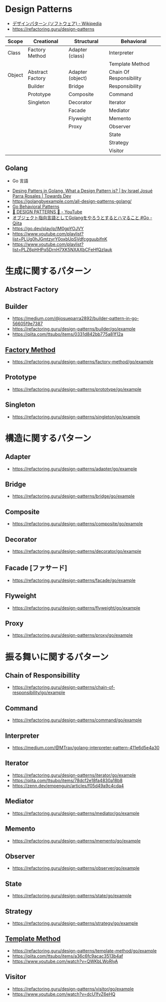 # Design Patterns
- [デザインパターン (ソフトウェア) - Wikipedia](https://ja.wikipedia.org/wiki/%E3%83%87%E3%82%B6%E3%82%A4%E3%83%B3%E3%83%91%E3%82%BF%E3%83%BC%E3%83%B3_(%E3%82%BD%E3%83%95%E3%83%88%E3%82%A6%E3%82%A7%E3%82%A2))
- https://refactoring.guru/design-patterns

| Scope  | Creational       | Structural       | Behavioral                  |
| ------ | ---------------- | ---------------- | --------------------------- |
| Class  | Factory Method   | Adapter (class)  | Interpreter                 |
|        |                  |                  | Template Method             |
| Object | Abstract Factory | Adapter (object) | Chain Of Responsibility     |
|        | Builder          | Bridge           | Responsibility              |
|        | Prototype        | Composite        | Command                     |
|        | Singleton        | Decorator        | Iterator                    |
|        |                  | Facade           | Mediator                    |
|        |                  | Flyweight        | Memento                     |
|        |                  | Proxy            | Observer                    |
|        |                  |                  | State                       |
|        |                  |                  | Strategy                    |
|        |                  |                  | Visitor                     |
## Golang
* Go 言語
- [Desing Patters in Golang. What a Design Pattern is? | by Israel Josu&#233; Parra Rosales | Towards Dev](https://medium.com/@josueparra2892/desing-patters-in-golang-24a142d2cc91)
- https://golangbyexample.com/all-design-patterns-golang/
- [Go Behavioral Patterns](https://www.packtpub.com/product/go-behavioral-patterns-video/9781788397377)
- [&#129504; DESIGN PATTERNS &#129504; - YouTube](https://www.youtube.com/playlist?list=PLfyLecA5DLOcUXmgk3BLDgWQvBoHbea2m)
- [オブジェクト指向言語としてGolangをやろうとするとハマること #Go - Qiita](https://qiita.com/shibukawa/items/16acb36e94cfe3b02aa1)
- https://go.dev/play/p/IM0gpYOJVY
- https://www.youtube.com/playlist?list=PLUg0hJGmtzyrY0oxbUpSVdfcgguubifnK
- https://www.youtube.com/playlist?list=PLZ6pHHPq5DrnH7XK5NXAXbCFeHfQzIauk

# 生成に関するパターン
## Abstract Factory
## Builder
- https://medium.com/@josueparra2892/builder-pattern-in-go-56605f9e7387
- https://refactoring.guru/design-patterns/builder/go/example
- https://qiita.com/ttsubo/items/0331d842bb775a81f12a
## [Factory Method](factory-method.md)
- https://refactoring.guru/design-patterns/factory-method/go/example
## Prototype
- https://refactoring.guru/design-patterns/prototype/go/example
## Singleton
- https://refactoring.guru/design-patterns/singleton/go/example
# 構造に関するパターン
## Adapter
- https://refactoring.guru/design-patterns/adapter/go/example
## Bridge
- https://refactoring.guru/design-patterns/bridge/go/example
## Composite
- https://refactoring.guru/design-patterns/composite/go/example
## Decorator
- https://refactoring.guru/design-patterns/decorator/go/example
## Facade [ファサード]
- https://refactoring.guru/design-patterns/facade/go/example
## Flyweight
- https://refactoring.guru/design-patterns/flyweight/go/example
## Proxy
- https://refactoring.guru/design-patterns/proxy/go/example
# 振る舞いに関するパターン
## Chain of Responsibillity
- https://refactoring.guru/design-patterns/chain-of-responsibility/go/example
## Command
- https://refactoring.guru/design-patterns/command/go/example
## Interpreter
- https://medium.com/@MTrax/golang-interpreter-pattern-411e6d5e4a30
## Iterator
- https://refactoring.guru/design-patterns/iterator/go/example
- https://qiita.com/ttsubo/items/78dcf2e18fa4830a18b8
- https://zenn.dev/empenguin/articles/f05d49a9c4cda4
## Mediator
- https://refactoring.guru/design-patterns/mediator/go/example
## Memento
- https://refactoring.guru/design-patterns/memento/go/example
## Observer
- https://refactoring.guru/design-patterns/observer/go/example
## State
- https://refactoring.guru/design-patterns/state/go/example
## Strategy
- https://refactoring.guru/design-patterns/strategy/go/example
## [Template Method](template-method.md)
- https://refactoring.guru/design-patterns/template-method/go/example
- https://qiita.com/ttsubo/items/a36c6fc9acac3513b4af
- https://www.youtube.com/watch?v=QWKbLWoRlyA
## Visitor
- https://refactoring.guru/design-patterns/visitor/go/example
- https://www.youtube.com/watch?v=dcU1fvZ6eHQ
